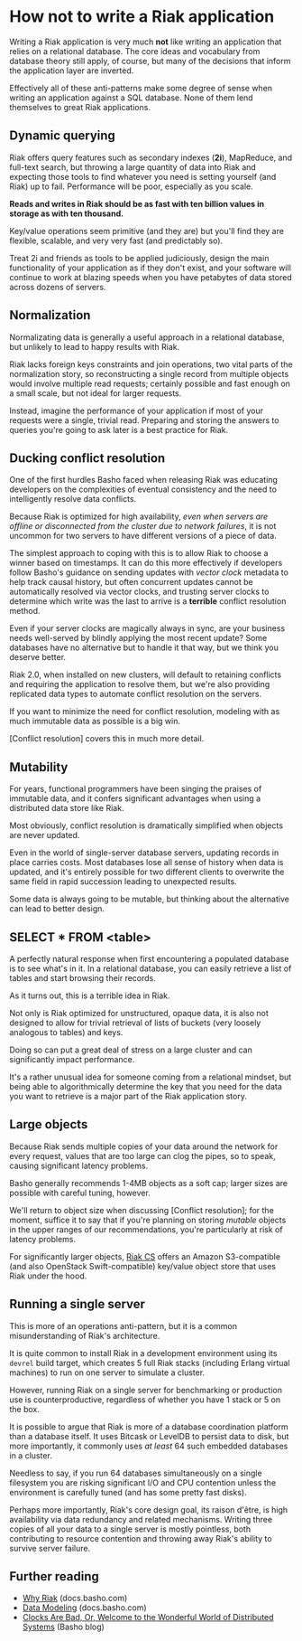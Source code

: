 
# How not to write a Riak application

Writing a Riak application is very much **not** like writing an
application that relies on a relational database. The core ideas and
vocabulary from database theory still apply, of course, but many of
the decisions that inform the application layer are inverted.

Effectively all of these anti-patterns make some degree of sense when
writing an application against a SQL database. None of them lend
themselves to great Riak applications.

## Dynamic querying

Riak offers query features such as secondary indexes (**2i**),
MapReduce, and full-text search, but throwing a large quantity of data
into Riak and expecting those tools to find whatever you need is
setting yourself (and Riak) up to fail. Performance will be poor,
especially as you scale.

**Reads and writes in Riak should be as fast with ten billion values
in storage as with ten thousand.**

Key/value operations seem primitive (and they are) but you'll find
they are flexible, scalable, and very very fast (and predictably so).

Treat 2i and friends as tools to be applied judiciously, design the
main functionality of your application as if they don't exist, and
your software will continue to work at blazing speeds when you have
petabytes of data stored across dozens of servers.

## Normalization

Normalizating data is generally a useful approach in a relational
database, but unlikely to lead to happy results with Riak.

Riak lacks foreign keys constraints and join operations, two vital
parts of the normalization story, so reconstructing a single record
from multiple objects would involve multiple read requests; certainly
possible and fast enough on a small scale, but not ideal for larger
requests.

Instead, imagine the performance of your application if most of your
requests were a single, trivial read. Preparing and storing the
answers to queries you're going to ask later is a best practice for
Riak.

## Ducking conflict resolution

One of the first hurdles Basho faced when releasing Riak was educating
developers on the complexities of eventual consistency and the need to
intelligently resolve data conflicts.

Because Riak is optimized for high availability, *even when servers
are offline or disconnected from the cluster due to network failures*,
it is not uncommon for two servers to have different versions of a
piece of data.

The simplest approach to coping with this is to allow Riak to choose a
winner based on timestamps. It can do this more effectively if
developers follow Basho's guidance on sending updates with *vector
clock* metadata to help track causal history, but often concurrent
updates cannot be automatically resolved via vector clocks, and
trusting server clocks to determine which write was the last to arrive
is a **terrible** conflict resolution method.

Even if your server clocks are magically always in sync, are your
business needs well-served by blindly applying the most recent update?
Some databases have no alternative but to handle it that way, but we think
you deserve better.

Riak 2.0, when installed on new clusters, will default to retaining
conflicts and requiring the application to resolve them, but we're
also providing replicated data types to automate conflict resolution
on the servers.

If you want to minimize the need for conflict resolution, modeling
with as much immutable data as possible is a big win.

[Conflict resolution] covers this in much more detail.

## Mutability

For years, functional programmers have been singing the praises of
immutable data, and it confers significant advantages when using a
distributed data store like Riak.

Most obviously, conflict resolution is dramatically simplified when
objects are never updated.

Even in the world of single-server database servers, updating records
in place carries costs. Most databases lose all sense of history when
data is updated, and it's entirely possible for two different clients
to overwrite the same field in rapid succession leading to unexpected
results.

Some data is always going to be mutable, but thinking about the
alternative can lead to better design.

## SELECT * FROM &lt;table&gt;

A perfectly natural response when first encountering a populated
database is to see what's in it. In a relational database, you can
easily retrieve a list of tables and start browsing their records.

As it turns out, this is a terrible idea in Riak.

Not only is Riak optimized for unstructured, opaque data, it is also
not designed to allow for trivial retrieval of lists of buckets (very
loosely analogous to tables) and keys.

Doing so can put a great deal of stress on a large cluster and can
significantly impact performance.

It's a rather unusual idea for someone coming from a relational
mindset, but being able to algorithmically determine the key that you
need for the data you want to retrieve is a major part of the Riak
application story.

## Large objects

Because Riak sends multiple copies of your data around the network for
every request, values that are too large can clog the pipes, so to
speak, causing significant latency problems.

Basho generally recommends 1-4MB objects as a soft cap; larger sizes
are possible with careful tuning, however.

We'll return to object size when discussing [Conflict resolution]; for
the moment, suffice it to say that if you're planning on storing
*mutable* objects in the upper ranges of our recommendations, you're
particularly at risk of latency problems.

For significantly larger objects,
[Riak CS](http://basho.com/riak-cloud-storage/) offers an Amazon
S3-compatible (and also OpenStack Swift-compatible) key/value object
store that uses Riak under the hood.

## Running a single server

This is more of an operations anti-pattern, but it is a common
misunderstanding of Riak's architecture.

It is quite common to install Riak in a development environment using
its `devrel` build target, which creates 5 full Riak stacks (including
Erlang virtual machines) to run on one server to simulate a cluster.

However, running Riak on a single server for benchmarking or
production use is counterproductive, regardless of whether you have 1
stack or 5 on the box.

It is possible to argue that Riak is more of a database coordination
platform than a database itself. It uses Bitcask or LevelDB to persist
data to disk, but more importantly, it commonly uses *at least* 64
such embedded databases in a cluster.

Needless to say, if you run 64 databases simultaneously on a single
filesystem you are risking significant I/O and CPU contention unless
the environment is carefully tuned (and has some pretty fast disks).

Perhaps more importantly, Riak's core design goal, its raison d'être,
is high availability via data redundancy and related
mechanisms. Writing three copies of all your data to a single
server is mostly pointless, both contributing to resource contention
and throwing away Riak's ability to survive server failure.

## Further reading

* [Why Riak](http://docs.basho.com/riak/latest/theory/why-riak/) (docs.basho.com)
* [Data Modeling](http://docs.basho.com/riak/latest/dev/data-modeling/) (docs.basho.com)
* [Clocks Are Bad, Or, Welcome to the Wonderful World of Distributed Systems](https://basho.com/clocks-are-bad-or-welcome-to-distributed-systems/) (Basho blog)
